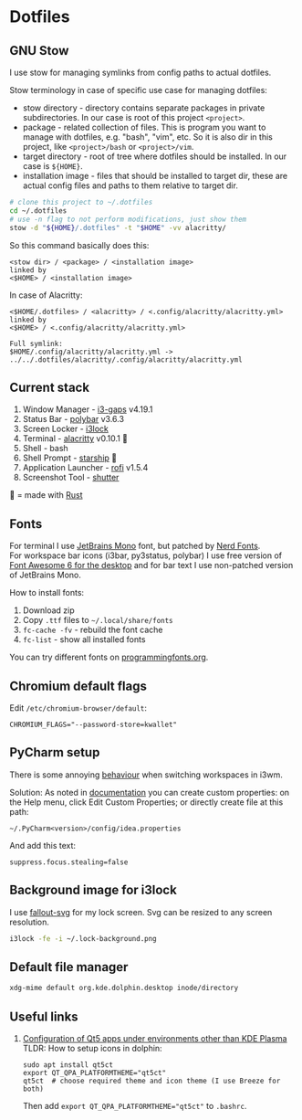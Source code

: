 # Dotfiles

## GNU Stow
I use stow for managing symlinks from config paths to actual dotfiles.

Stow terminology in case of specific use case for managing dotfiles:
* stow directory - directory contains separate packages in private subdirectories.
  In our case is root of this project `<project>`.
* package - related collection of files. This is program you want to manage with dotfiles, e.g.
  "bash", "vim", etc. So it is also dir in this project, like `<project>/bash` or `<project>/vim`.
* target directory - root of tree where dotfiles should be installed. In our case
  is `${HOME}`.
* installation image - files that should be installed to target dir,
  these are actual config files and paths to them relative to target dir.

```bash
# clone this project to ~/.dotfiles
cd ~/.dotfiles
# use -n flag to not perform modifications, just show them
stow -d "${HOME}/.dotfiles" -t "$HOME" -vv alacritty/
```

So this command basically does this:
```
<stow dir> / <package> / <installation image>
linked by
<$HOME> / <installation image>
```
In case of Alacritty:
```
<$HOME/.dotfiles> / <alacritty> / <.config/alacritty/alacritty.yml>
linked by
<$HOME> / <.config/alacritty/alacritty.yml>

Full symlink:
$HOME/.config/alacritty/alacritty.yml -> ../../.dotfiles/alacritty/.config/alacritty/alacritty.yml
```

## Current stack

1. Window Manager - [i3-gaps](https://github.com/Airblader/i3) v4.19.1
2. Status Bar - [polybar](https://github.com/polybar/polybar) v3.6.3
3. Screen Locker - [i3lock](https://github.com/i3/i3lock)
4. Terminal - [alacritty](https://github.com/alacritty/alacritty) v0.10.1 🦀
5. Shell - bash
6. Shell Prompt - [starship](https://github.com/starship/starship) 🦀
7. Application Launcher - [rofi](https://github.com/davatorium/rofi) v1.5.4
8. Screenshot Tool - [shutter](https://github.com/shutter-project/shutter)

🦀 = made with [Rust](https://www.rust-lang.org/)

## Fonts
For terminal I use [JetBrains Mono](https://www.jetbrains.com/lp/mono/) font,
but patched by [Nerd Fonts](https://www.nerdfonts.com).  
For workspace bar icons (i3bar, py3status, polybar) I use free version of
[Font Awesome 6 for the desktop](https://fontawesome.com/download) and
for bar text I use non-patched version of JetBrains Mono.

How to install fonts:
1. Download zip
1. Copy `.ttf` files to `~/.local/share/fonts`
1. `fc-cache -fv` - rebuild the font cache
1. `fc-list` - show all installed fonts

You can try different fonts on [programmingfonts.org](https://www.programmingfonts.org/#jetbrainsmono).

## Chromium default flags
Edit `/etc/chromium-browser/default`:
```
CHROMIUM_FLAGS="--password-store=kwallet"
```

## PyCharm setup
There is some annoying
[behaviour](https://intellij-support.jetbrains.com/hc/en-us/community/posts/360001411659-Lose-Focus-after-Switching-Workspace-in-i3wm)
when switching workspaces in i3wm.

Solution: As noted in
[documentation](https://www.jetbrains.com/help/pycharm/file-idea-properties.html)
you can create custom properties: on the Help menu, click Edit Custom Properties;
or directly create file at this path:
```
~/.PyCharm<version>/config/idea.properties
```
And add this text:
```
suppress.focus.stealing=false
```

## Background image for i3lock
I use [fallout-svg](https://github.com/artslob/fallout-svg) for my lock screen.
Svg can be resized to any screen resolution.

```bash
i3lock -fe -i ~/.lock-background.png
```

## Default file manager
```bash
xdg-mime default org.kde.dolphin.desktop inode/directory
```

## Useful links
1. [Configuration of Qt5 apps under environments other than KDE Plasma](https://wiki.archlinux.org/index.php/Qt#Configuration_of_Qt5_apps_under_environments_other_than_KDE_Plasma)  
    TLDR: How to setup icons in dolphin:
    ```
    sudo apt install qt5ct
    export QT_QPA_PLATFORMTHEME="qt5ct"
    qt5ct  # choose required theme and icon theme (I use Breeze for both)
    ```
    Then add `export QT_QPA_PLATFORMTHEME="qt5ct"` to `.bashrc`.
